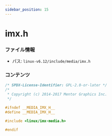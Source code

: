 ```yaml
---
sidebar_position: 15
---
```

# imx.h

### ファイル情報

- パス: `linux-v6.12/include/media/imx.h`

### コンテンツ

```h
/* SPDX-License-Identifier: GPL-2.0-or-later */
/*
 * Copyright (c) 2014-2017 Mentor Graphics Inc.
 */

#ifndef __MEDIA_IMX_H__
#define __MEDIA_IMX_H__

#include <linux/imx-media.h>

#endif

```
